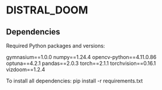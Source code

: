 # DISTRAL_DOOM

## Dependencies
Required Python packages and versions:

gymnasium==1.0.0
numpy==1.24.4
opencv-python==4.11.0.86
optuna==4.2.1
pandas==2.0.3
torch==2.1.1
torchvision==0.16.1
vizdoom==1.2.4

To install all dependencies:
pip install -r requirements.txt
